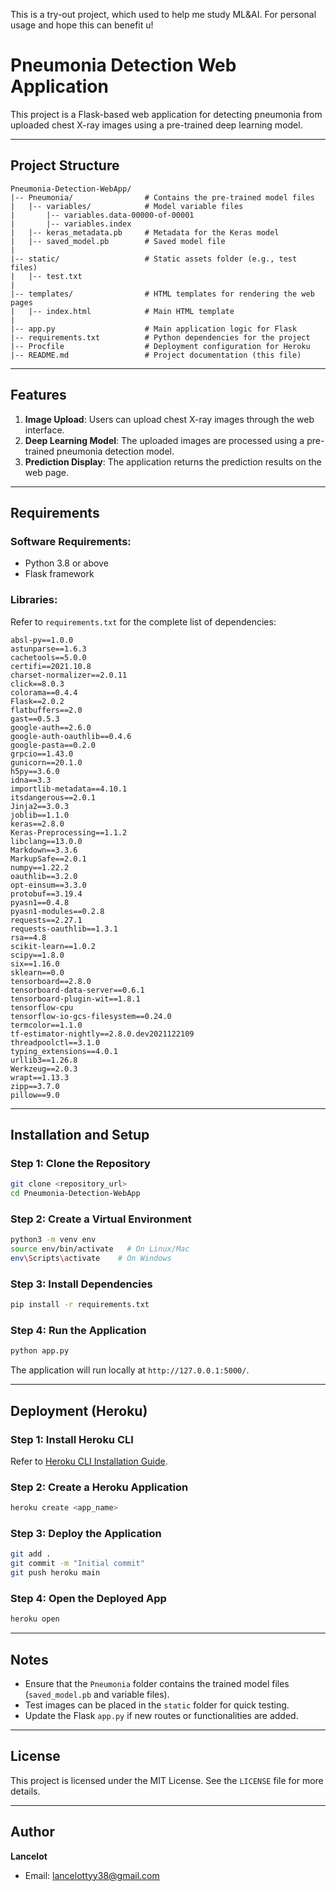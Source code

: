 
This is a try-out project, which used to help me study ML&AI. 
For personal usage and hope this can benefit u!

# Pneumonia Detection Web Application

This project is a Flask-based web application for detecting pneumonia from uploaded chest X-ray images using a pre-trained deep learning model.

---

## Project Structure

```
Pneumonia-Detection-WebApp/
|-- Pneumonia/                # Contains the pre-trained model files
|   |-- variables/            # Model variable files
|       |-- variables.data-00000-of-00001
|       |-- variables.index
|   |-- keras_metadata.pb     # Metadata for the Keras model
|   |-- saved_model.pb        # Saved model file
|
|-- static/                   # Static assets folder (e.g., test files)
|   |-- test.txt
|
|-- templates/                # HTML templates for rendering the web pages
|   |-- index.html            # Main HTML template
|
|-- app.py                    # Main application logic for Flask
|-- requirements.txt          # Python dependencies for the project
|-- Procfile                  # Deployment configuration for Heroku
|-- README.md                 # Project documentation (this file)
```

---

## Features

1. **Image Upload**: Users can upload chest X-ray images through the web interface.
2. **Deep Learning Model**: The uploaded images are processed using a pre-trained pneumonia detection model.
3. **Prediction Display**: The application returns the prediction results on the web page.

---

## Requirements

### Software Requirements:
- Python 3.8 or above
- Flask framework

### Libraries:
Refer to `requirements.txt` for the complete list of dependencies:

```
absl-py==1.0.0
astunparse==1.6.3
cachetools==5.0.0
certifi==2021.10.8
charset-normalizer==2.0.11
click==8.0.3
colorama==0.4.4
Flask==2.0.2
flatbuffers==2.0
gast==0.5.3
google-auth==2.6.0
google-auth-oauthlib==0.4.6
google-pasta==0.2.0
grpcio==1.43.0
gunicorn==20.1.0
h5py==3.6.0
idna==3.3
importlib-metadata==4.10.1
itsdangerous==2.0.1
Jinja2==3.0.3
joblib==1.1.0
keras==2.8.0
Keras-Preprocessing==1.1.2
libclang==13.0.0
Markdown==3.3.6
MarkupSafe==2.0.1
numpy==1.22.2
oauthlib==3.2.0
opt-einsum==3.3.0
protobuf==3.19.4
pyasn1==0.4.8
pyasn1-modules==0.2.8
requests==2.27.1
requests-oauthlib==1.3.1
rsa==4.8
scikit-learn==1.0.2
scipy==1.8.0
six==1.16.0
sklearn==0.0
tensorboard==2.8.0
tensorboard-data-server==0.6.1
tensorboard-plugin-wit==1.8.1
tensorflow-cpu
tensorflow-io-gcs-filesystem==0.24.0
termcolor==1.1.0
tf-estimator-nightly==2.8.0.dev2021122109
threadpoolctl==3.1.0
typing_extensions==4.0.1
urllib3==1.26.8
Werkzeug==2.0.3
wrapt==1.13.3
zipp==3.7.0
pillow==9.0
```

---

## Installation and Setup

### Step 1: Clone the Repository
```bash
git clone <repository_url>
cd Pneumonia-Detection-WebApp
```

### Step 2: Create a Virtual Environment
```bash
python3 -m venv env
source env/bin/activate   # On Linux/Mac
env\Scripts\activate    # On Windows
```

### Step 3: Install Dependencies
```bash
pip install -r requirements.txt
```

### Step 4: Run the Application
```bash
python app.py
```

The application will run locally at `http://127.0.0.1:5000/`.

---

## Deployment (Heroku)

### Step 1: Install Heroku CLI
Refer to [Heroku CLI Installation Guide](https://devcenter.heroku.com/articles/heroku-cli).

### Step 2: Create a Heroku Application
```bash
heroku create <app_name>
```

### Step 3: Deploy the Application
```bash
git add .
git commit -m "Initial commit"
git push heroku main
```

### Step 4: Open the Deployed App
```bash
heroku open
```

---

## Notes

- Ensure that the `Pneumonia` folder contains the trained model files (`saved_model.pb` and variable files).
- Test images can be placed in the `static` folder for quick testing.
- Update the Flask `app.py` if new routes or functionalities are added.

---

## License
This project is licensed under the MIT License. See the `LICENSE` file for more details.

---

## Author
**Lancelot**
- Email: lancelottyy38@gmail.com



